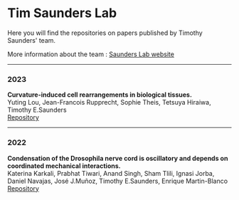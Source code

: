 # Tim Saunders Lab

Here you will find the repositories on papers published by Timothy Saunders' team. 

More information about the team : [Saunders Lab website](https://mechanochemistry.org/Saunders/MainSite/Saunders_lab_v4_3.htm)

<hr/>  

### 2023 

**Curvature-induced cell rearrangements in biological tissues.**  
Yuting Lou, Jean-Francois Rupprecht, Sophie Theis, Tetsuya Hiraiwa, Timothy E.Saunders  
[Repository](https://github.com/TimSaundersLab/CellPacking)


<hr/>  

### 2022 

**Condensation of the Drosophila nerve cord is oscillatory and depends on coordinated mechanical interactions.**    
Katerina Karkali, Prabhat Tiwari, Anand Singh, Sham Tlili, Ignasi Jorba, Daniel Navajas, José J.Muñoz, Timothy E.Saunders, Enrique Martin-Blanco  
[Repository](https://github.com/TimSaundersLab/CNS-Paper)

